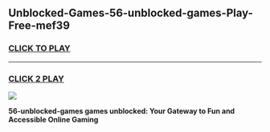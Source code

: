 
## Unblocked-Games-56-unblocked-games-Play-Free-mef39
<h3>
<a href="https://premium76.site?title=56-unblocked-games&ref=18A">CLICK TO PLAY</a></h3>
<hr>

<h3>
<a href="https://premium76.site?title=56-unblocked-games&ref=18A">CLICK 2 PLAY</a>
  
</h3>

<a href="https://premium76.site?title=56-unblocked-games&ref=18A"><img src="https://clearcache.store/games.png"></a>


**56-unblocked-games games unblocked: Your Gateway to Fun and Accessible Online Gaming**
